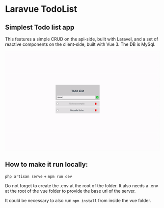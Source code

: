 # Laravue TodoList

## Simplest Todo list app

This features a simple CRUD on the api-side, built with Laravel,
and a set of reactive components on the client-side, built with Vue 3.
The DB is MySql.

![Demo gif](./Laravue-todolist-demo.gif)

## How to make it run locally:

`php artisan serve` + `npm run dev`

Do not forget to create the .env at the root of the folder.
It also needs a .env at the root of the vue folder to provide the base url of the server.

It could be necessary to also run `npm install` from inside the vue folder.
